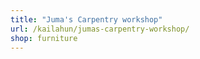 ```yaml
---
title: "Juma's Carpentry workshop"
url: /kailahun/jumas-carpentry-workshop/
shop: furniture
---
```

